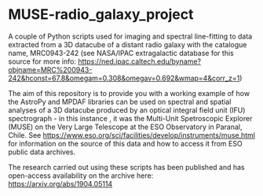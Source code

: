 # MUSE-radio_galaxy_project
A couple of Python scripts used for imaging and spectral line-fitting to data extracted from a 3D datacube of a distant radio galaxy with the catalogue name, MRC0943-242 (see NASA/IPAC extragalactic database for this source for more info: https://ned.ipac.caltech.edu/byname?objname=MRC%200943-242&hconst=67.8&omegam=0.308&omegav=0.692&wmap=4&corr_z=1)

The aim of this repository is to provide you with a working example of how the AstroPy and MPDAF libraries can be used on spectral and spatial analyses of a 3D datacube produced by an optical integral field unit (IFU) spectrograph - in this instance , it was the Multi-Unit Spetroscopic Explorer (MUSE) on the Very Large Telescope at the ESO Observatory in Paranal, Chile. See https://www.eso.org/sci/facilities/develop/instruments/muse.html for information on the source of this data and how to access it from ESO public data archives.

The research carried out using these scripts has been published and has open-access availability on the archive here: https://arxiv.org/abs/1904.05114
